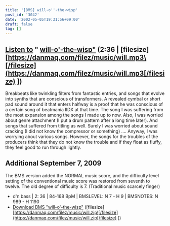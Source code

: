 ```yaml
---
title: '[BMS] will-o''-the-wisp'
post_id: '3042'
date: '2002-05-05T19:31:56+09:00'
draft: false
tag: []
---
```


## [Listen to](/filez/music/will.mp3) " [will-o'-the-wisp"](/filez/music/will.mp3) (2:36 | \[filesize\] [https://danmaq.com/filez/music/will.mp3\[/filesize](https://danmaq.com/filez/music/will.mp3[/filesize) \])

Breakbeats like twinkling filters from fantastic entries, and songs that evolve into synths that are conscious of transformers. A revealed cymbal or short pad sound around it that enters halfway is a proof that he was conscious of a certain song of beatmania IIDX at that time. The song I was suffering from the most expansion among the songs I made up to now. Also, I was worried about genre attachment (I put a drum pattern after a long time later). And songs that suffered from titling as well. Surely I was worried about sound cracking (I did not know the compressor or something) .... Anyway, I was worrying about various songs. However, the songs for the troubles of the producers think that they do not know the trouble and if they float as fluffy, they feel good to run through lightly.

## Additional September 7, 2009

The BMS version added the NORMAL music score, and the difficulty level setting of the conventional music score was restored from seventh to twelve. The old degree of difficulty is 7. (Traditional music scarcely finger)

*   d'n bass | 2: 36 | 84-168 BpM | BMSLEVEL: N 7 - H 9 | BMSNOTES: N 989 - H 1190
*   [Download BMS "will-o'-the-wisp"](/filez/music/will.zip) (\[filesize\] [https://danmaq.com/filez/music/will.zip\[/filesize](https://danmaq.com/filez/music/will.zip[/filesize) \])